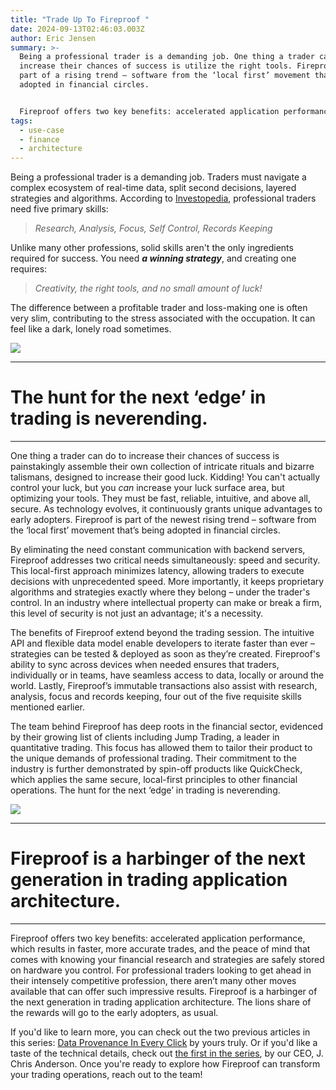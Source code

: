 ```yaml
---
title: "Trade Up To Fireproof "
date: 2024-09-13T02:46:03.003Z
author: Eric Jensen
summary: >-
  Being a professional trader is a demanding job. One thing a trader can do to
  increase their chances of success is utilize the right tools. Fireproof is
  part of a rising trend – software from the ‘local first’ movement that’s being
  adopted in financial circles. 


  Fireproof offers two key benefits: accelerated application performance, which results in faster, more accurate trades, and the peace of mind that comes with knowing your financial research and strategies are safely stored on hardware you control. For professional traders looking to get ahead in their intensely competitive profession, there aren’t many other moves available that can offer such impressive results.
tags:
  - use-case
  - finance
  - architecture
---
```

Being a professional trader is a demanding job. Traders must navigate a complex ecosystem of real-time data, split second decisions, layered strategies and algorithms. According to [Investopedia](https://www.investopedia.com/articles/investing/091714/5-skills-traders-need.asp), professional traders need five primary skills: 

> *Research, Analysis, Focus, Self Control, Records Keeping*

Unlike many other professions, solid skills aren't the only ingredients required for success. You need ***a winning strategy***, and creating one requires: 

> *Creativity, the right tools, and no small amount of luck!* 

The difference between a profitable trader and loss-making one is often very slim, contributing to the stress associated with the occupation. It can feel like a dark, lonely road sometimes. 

![](https://lh7-rt.googleusercontent.com/docsz/AD_4nXcgSUE4Ntx6bZ-x3K0EVxM3u0Uz1zKTc-W3IvRb5OWWVVg-2EmKXJvloY2F1bx7qI7Hbb6IU1yBdmDSrdahTMuY7Y_3BwtouKM3MbCnTEyAYjAQZu45k5CWq-vsLENQ9izxwuLQS_J39Q0iY_8WypGI3fI?key=teP9RgJBG4-DCPxKIj9FFg)

- - -

# **The hunt for the next ‘edge’ in trading is neverending.** 

- - -

One thing a trader can do to increase their chances of success is painstakingly assemble their own collection of intricate rituals and bizarre talismans, designed to increase their good luck. Kidding! You can't actually control your luck, but you *can* increase your luck surface area, but optimizing your tools. They must be fast, reliable, intuitive, and above all, secure. As technology evolves, it continuously grants unique advantages to early adopters. Fireproof is part of the newest rising trend – software from the ‘local first’ movement that’s being adopted in financial circles. 

By eliminating the need constant communication with backend servers, Fireproof addresses two critical needs simultaneously: speed and security. This local-first approach minimizes latency, allowing traders to execute decisions with unprecedented speed. More importantly, it keeps proprietary algorithms and strategies exactly where they belong – under the trader's control. In an industry where intellectual property can make or break a firm, this level of security is not just an advantage; it's a necessity.

The benefits of Fireproof extend beyond the trading session. The intuitive API and flexible data model enable developers to iterate faster than ever – strategies can be tested & deployed as soon as they’re created. Fireproof's ability to sync across devices when needed ensures that traders, individually or in teams, have seamless access to data, locally or around the world. Lastly, Fireproof’s immutable transactions also assist with research, analysis, focus and records keeping, four out of the five requisite skills mentioned earlier. 

The team behind Fireproof has deep roots in the financial sector, evidenced by their growing list of clients including Jump Trading, a leader in quantitative trading. This focus has allowed them to tailor their product to the unique demands of professional trading. Their commitment to the industry is further demonstrated by spin-off products like QuickCheck, which applies the same secure, local-first principles to other financial operations. The hunt for the next ‘edge’ in trading is neverending.

![](https://lh7-rt.googleusercontent.com/docsz/AD_4nXfZkqofqmv0c0QjZjrOItSseEgv9l97FoCtVs06b1ROhEY3l-dbPY9ao31w7KbiU9i-C26cg6sgZxcjDaymVHx7pgsJMYV8ORIe-uusDVJ9pftHimdxrSt49yLt0nTWFUKDf64QYKu9uhtaJdEZmJUApB8?key=teP9RgJBG4-DCPxKIj9FFg)

- - -

# Fireproof is a harbinger of the next generation in trading application architecture.

- - -

Fireproof offers two key benefits: accelerated application performance, which results in faster, more accurate trades, and the peace of mind that comes with knowing your financial research and strategies are safely stored on hardware you control. For professional traders looking to get ahead in their intensely competitive profession, there aren’t many other moves available that can offer such impressive results. Fireproof is a harbinger of the next generation in trading application architecture. The lions share of the rewards will go to the early adopters, as usual. 

If you'd like to learn more, you can check out the two previous articles in this series: [Data Provenance In Every Click](https://fireproof.storage/posts/data-provenance-in-every-click/) by yours truly. Or if you'd like a taste of the technical details, check out [the first in the series](https://fireproof.storage/posts/use-case:-hedge-fund-strategy-approval-workflow-for-live-trading-desk/), by our CEO, J. Chris Anderson. Once you're ready to explore how Fireproof can transform your trading operations, reach out to the team!